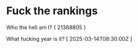 # Fuck the rankings

Who the hell am I?
{ 21368805 }

What fucking year is it?
[ 2025-03-14T08:30:00Z ]
